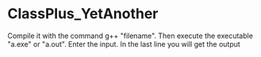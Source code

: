 # ClassPlus_YetAnother

Compile it with the command g++ "filename".
  Then execute the executable "a.exe" or "a.out".
  Enter the input.
  In the last line you will get the output
